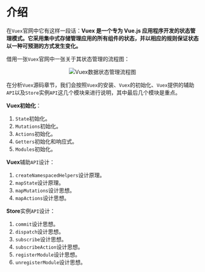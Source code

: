# 介绍

在`Vuex`官网中它有这样一段话：**Vuex 是一个专为 Vue.js 应用程序开发的状态管理模式。它采用集中式存储管理应用的所有组件的状态，并以相应的规则保证状态以一种可预测的方式发生变化。**

借用一张`Vuex`官网中一张关于其状态管理的流程图：

<div style="text-align:center">
  <img src="https://vuex.vuejs.org/vuex.png" alt="Vuex数据状态管理流程图">
</div>


在分析`Vuex`源码章节，我们会按照`Vuex`的安装、`Vuex`的初始化、`Vuex`提供的辅助`API`以及`Store`实例`API`这几个模块来进行说明，其中最后几个模块是重点。

**Vuex初始化**：
1. `State`初始化。
2. `Mutations`初始化。
3. `Actions`初始化。
4. `Getters`初始化和响应式。
5. `Modules`初始化。


**Vuex**辅助`API`设计：
1. `createNamespacedHelpers`设计原理。
2. `mapState`设计原理。
3. `mapMutations`设计思想。
4. `mapActions`设计思想。

**Store**实例`API`设计：
1. `commit`设计思想。
1. `dispatch`设计思想。
1. `subscribe`设计思想。
1. `subscribeAction`设计思想。
1. `registerModule`设计思想。
1. `unregisterModule`设计思想。
